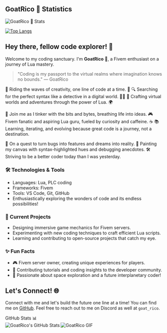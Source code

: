 ## **GoatRico** 🐐 Statistics

![**GoatRico** 🐐 Stats](https://github-readme-stats.vercel.app/api?username=TheGoatRico&theme=github_dark&show_icons=true&hide_border=false&count_private=true)

[![Top Langs](https://github-readme-stats.vercel.app/api/top-langs/?username=TheGoatRico&layout=compact&theme=onedark)](https://github.com/anuraghazra/github-readme-stats)


## Hey there, fellow code explorer! 👋

Welcome to my coding sanctuary. I'm **GoatRico** 🐐, a Fivem enthusiast on a journey of Lua mastery.

<!-- Add a comment: Introduce yourself in a unique way -->
> "Coding is my passport to the virtual realms where imagination knows no bounds." — GoatRico


🚀 Riding the waves of creativity, one line of code at a time. 🌌
🔍 Searching for the perfect syntax like a detective in a digital world. 🕵️‍♂️
🔧 Crafting virtual worlds and adventures through the power of Lua. 🌍

🔮 Join me as I tinker with the bits and bytes, breathing life into ideas.
🎮 Fivem fanatic and aspiring Lua guru, fueled by curiosity and caffeine. ☕
📚 Learning, iterating, and evolving because great code is a journey, not a destination.

🌟 On a quest to turn bugs into features and dreams into reality.
🎨 Painting my canvas with syntax-highlighted hues and debugging anecdotes.
🛠️ Striving to be a better coder today than I was yesterday.

### 🛠️ Technologies & Tools

- Languages: Lua, PLC coding 
- Frameworks: Fivem
- Tools: VS Code, Git, GitHub
- Enthusiastically exploring the wonders of code and its endless possibilities!

### 🌱 Current Projects

- Designing immersive game mechanics for Fivem servers.
- Experimenting with new coding techniques to craft efficient Lua scripts.
- Learning and contributing to open-source projects that catch my eye.

### ✨ Fun Facts

- 🎮 Fivem server owner, creating unique experiences for players.
- 📝 Contributing tutorials and coding insights to the developer community.
- 🚀 Passionate about space exploration and a future interplanetary coder!

## Let's Connect! 🌐

Connect with me and let's build the future one line at a time!
You can find me on [GitHub](https://github.com/GoatRico).
Feel free to reach out to me on Discord as well at `goat_rico`.


<summary>GitHub Stats 📊</summary>
<img align="left" alt="GoatRico's GitHub Stats" src="https://github-readme-stats.vercel.app/api?username=TheGoatRico&show_icons=true&hide_border=true" />


<!-- Responsive GIF -->
<picture>
  <source media="(prefers-color-scheme: dark)" srcset="https://media.tenor.com/JEBHQ33YWfAAAAAC/goat.gif">
  <source media="(prefers-color-scheme: light)" srcset="https://media.tenor.com/JEBHQ33YWfAAAAAC/goat.gif">
  <img alt="GoatRico GIF" src="https://media.tenor.com/JEBHQ33YWfAAAAAC/goat.gif">
</picture>
